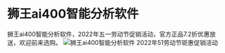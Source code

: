 # 狮王ai400智能分析软件
狮王ai400智能分析软件，2022年五一劳动节促销活动，官方正品7.2折优惠放送，欢迎前来选购。
![狮王ai400智能分析软件 2022年51劳动节钜惠促销活动](https://raw.githubusercontent.com/lionkingwin/lionkingai400-51promotion/main/202251promotion.jpg)
